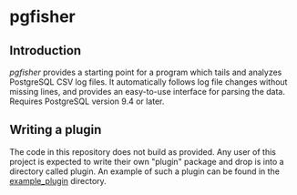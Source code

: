 pgfisher
========

Introduction
------------

_pgfisher_ provides a starting point for a program which tails and analyzes
PostgreSQL CSV log files.  It automatically follows log file changes without
missing lines, and provides an easy-to-use interface for parsing the data.
Requires PostgreSQL version 9.4 or later.

Writing a plugin
----------------

The code in this repository does not build as provided.  Any user of this
project is expected to write their own "plugin" package and drop is into a
directory called plugin.  An example of such a plugin can be found in the
[example\_plugin](https://github.com/johto/pgfisher/tree/master/example_plugin)
directory.
